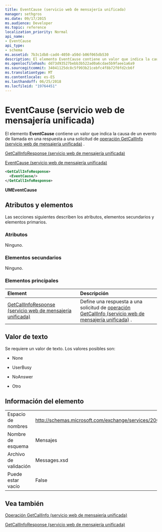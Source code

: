 ```yaml
---
title: EventCause (servicio web de mensajería unificada)
manager: sethgros
ms.date: 09/17/2015
ms.audience: Developer
ms.topic: reference
localization_priority: Normal
api_name:
- EventCause
api_type:
- schema
ms.assetid: 7b3c1db8-cad4-4050-a50d-b06f065db530
description: El elemento EventCause contiene un valor que indica la causa de un evento de llamada en una respuesta a una solicitud de GetCallInfo operación (servicio web de mensajería unificada).
ms.openlocfilehash: dd73d93527bebb3b522ad0a6cdae5b9faee1a6a9
ms.sourcegitcommit: 34041125dc8c5f993b21cebfc4f8b72f0fd2cb6f
ms.translationtype: MT
ms.contentlocale: es-ES
ms.lasthandoff: 06/25/2018
ms.locfileid: "19764451"
---
```

# <a name="eventcause-um-web-service"></a>EventCause (servicio web de mensajería unificada)

El elemento **EventCause** contiene un valor que indica la causa de un evento de llamada en una respuesta a una solicitud de [operación GetCallInfo (servicio web de mensajería unificada)](getcallinfo-operation-um-web-service.md) . 
  
[GetCallInfoResponse (servicio web de mensajería unificada)](getcallinforesponse-um-web-service.md)
  
[EventCause (servicio web de mensajería unificada)](eventcause-um-web-service.md)
  
```xml
<GetCallInfoResponse>
  <EventCause/>
</GetCallInfoResponse>
```

 **UMEventCause**
## <a name="attributes-and-elements"></a>Atributos y elementos

Las secciones siguientes describen los atributos, elementos secundarios y elementos primarios.
  
### <a name="attributes"></a>Atributos

Ninguno.
  
### <a name="child-elements"></a>Elementos secundarios

Ninguno.
  
### <a name="parent-elements"></a>Elementos principales

|**Element**|**Descripción**|
|:-----|:-----|
|[GetCallInfoResponse (servicio web de mensajería unificada)](getcallinforesponse-um-web-service.md) <br/> |Define una respuesta a una solicitud de [operación GetCallInfo (servicio web de mensajería unificada)](getcallinfo-operation-um-web-service.md) .  <br/> |
   
## <a name="text-value"></a>Valor de texto

Se requiere un valor de texto. Los valores posibles son:
  
- None
    
- UserBusy
    
- NoAnswer
    
- Otro
    
## <a name="element-information"></a>Información del elemento

|||
|:-----|:-----|
|Espacio de nombres  <br/> |http://schemas.microsoft.com/exchange/services/2006/messages  <br/> |
|Nombre de esquema  <br/> |Mensajes  <br/> |
|Archivo de validación  <br/> |Messages.xsd  <br/> |
|Puede estar vacío  <br/> |False  <br/> |
   
## <a name="see-also"></a>Vea también



[Operación GetCallInfo (servicio web de mensajería unificada)](getcallinfo-operation-um-web-service.md)
  
[GetCallInfoResponse (servicio web de mensajería unificada)](getcallinforesponse-um-web-service.md)

